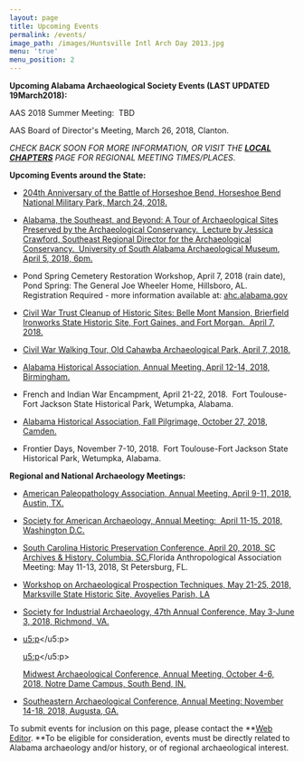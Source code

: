 ```yaml
---
layout: page
title: Upcoming Events
permalink: /events/
image_path: /images/Huntsville Intl Arch Day 2013.jpg
menu: 'true'
menu_position: 2
---
```


**Upcoming Alabama Archaeological Society Events (LAST UPDATED 19March2018):**

AAS 2018 Summer Meeting:&nbsp; TBD

AAS Board of Director's Meeting, March 26, 2018, Clanton.

*CHECK BACK SOON FOR MORE INFORMATION, OR VISIT THE [**LOCAL CHAPTERS**](https://alabamaarchaeology.org/local-chapters/) PAGE FOR REGIONAL MEETING TIMES/PLACES*.

**Upcoming Events around the State:**

* [204th Anniversary of the Battle of Horseshoe Bend, Horseshoe Bend National Military Park, March 24, 2018.](https://www.nps.gov/hobe/index.htm)

* [Alabama, the Southeast, and Beyond: A Tour of Archaeological Sites Preserved by the Archaeological Conservancy.&nbsp; Lecture by Jessica Crawford, Southeast Regional Director for the Archaeological Conservancy.&nbsp; University of South Alabama Archaeological Museum, April 5, 2018, 6pm.](https://www.southalabama.edu/org/archaeology/museum/)

* Pond Spring Cemetery Restoration Workshop, April 7, 2018 (rain date), Pond Spring: The General Joe Wheeler Home, Hillsboro, AL.&nbsp; Registration Required - more information available at: [ahc.alabama.gov](ahc.alabama.gov)

* [Civil War Trust Cleanup of Historic Sites: Belle Mont Mansion, Brierfield Ironworks State Historic Site, Fort Gaines, and Fort Morgan.&nbsp; April 7, 2018.](https://www.civilwar.org/events/park-day)

* [Civil War Walking Tour, Old Cahawba Archaeological Park, April 7, 2018.](https://alabama.travel/upcoming-events/civil-war-walking-tour-of-old-cahawba-4)

* [Alabama Historical Association, Annual Meeting, April 12-14, 2018, Birmingham.](https://www.alabamahistory.net/meetings)

* French and Indian War Encampment, April 21-22, 2018.&nbsp; Fort Toulouse-Fort Jackson State Historical Park, Wetumpka, Alabama.

* [Alabama Historical Association, Fall Pilgrimage, October 27, 2018, Camden.](https://www.alabamahistory.net/meetings)

* Frontier Days, November 7-10, 2018.&nbsp; Fort Toulouse-Fort Jackson State Historical Park, Wetumpka, Alabama.

**Regional and National Archaeology Meetings:**

* [American Paleopathology Association, Annual Meeting, April 9-11, 2018, Austin, TX.](https://paleopathology-association.wildapricot.org/page-18191)
* [Society for American Archaeology, Annual Meeting:&nbsp; April 11-15, 2018, Washington D.C.](http://www.saa.org)
* [South Carolina Historic Preservation Conference, April 20, 2018, SC Archives & History, Columbia, SC.](http://shpo.sc.gov/events/Pages/presconf.aspx)Florida Anthropological Association Meeting: May 11-13, 2018, St Petersburg, FL.
* [Workshop on Archaeological Prospection Techniques, May 21-25, 2018, Marksville State Historic Site, Avoyelies Parish, LA](http://www.nps.gov/mwac/)

* [Society for Industrial Archaeology, 47th Annual Conference, May 3-June 3, 2018, Richmond, VA.](http://www.sia-web.org/sia-47th-annual-conference/)

* [](https://urldefense.proofpoint.com/v2/url?u=http-3A\_\_www.nps.gov\_mwac\_&d=DwMFaQ&c=8K0mnSt5E4j4U\_dMGxZxbA&r=qN0bNPR5gR9c\_\_qTeI7kEGr6yZ3nLi3Hy5KRohf-cr8&m=PeKs0s2BFddTdK04ulMw8\_m1mGUXoFuBPqZj\_HTqB4s&s=vRvTyGtQMLEmgohatKPXdD48LJUdKYkQnFnXV-UQE0o&e=)

  <u5:p></u5:p>

  [](https://urldefense.proofpoint.com/v2/url?u=http-3A\_\_www.sia-2Dweb.org\_sia-2D47th-2Dannual-2Dconference\_&d=DwMFaQ&c=8K0mnSt5E4j4U\_dMGxZxbA&r=qN0bNPR5gR9c\_\_qTeI7kEGr6yZ3nLi3Hy5KRohf-cr8&m=PeKs0s2BFddTdK04ulMw8\_m1mGUXoFuBPqZj\_HTqB4s&s=V2qEZPHoDzSf-x\_mbKOvryGjkuXiIKufeDbzcvT58f0&e=)

  <u5:p></u5:p>

  [Midwest Archaeological Conference, Annual Meeting, October 4-6, 2018, Notre Dame Campus, South Bend, IN.](http://www.midwestarchaeology.org/2018-NotreDame-Indiana)

* [Southeastern Archaeological Conference, Annual Meeting: November 14-18, 2018, Augusta, GA.](https://www.southeasternarchaeology.org/)

To submit events for inclusion on this page, please contact the **[Web Editor](javascript:void(location.href='mailto:'+String.fromCharCode(115,105,112,101,115,46,101,114,105,99,64,103,109,97,105,108,46,99,111,109))).&nbsp;**To be eligible for consideration, events must be directly related to Alabama archaeology and/or history, or of regional archaeological interest.